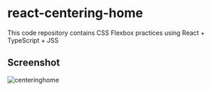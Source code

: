 # react-centering-home
This code repository contains CSS Flexbox practices using React + TypeScript + JSS

## Screenshot

![centeringhome](https://user-images.githubusercontent.com/34853850/104830845-49503f80-5861-11eb-8d69-4bad40700078.png)
